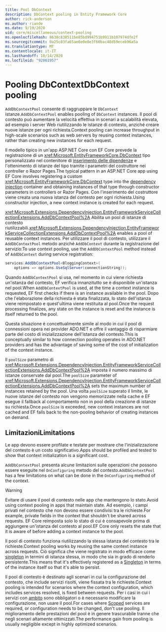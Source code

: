```yaml
---
title: Pool DbContext
description: DbContext pooling in Entity Framework Core
author: rick-anderson
ms.author: riande
ms.date: 9/19/2020
uid: core/miscellaneous/context-pooling
ms.openlocfilehash: 8638c838511be85bd994751b9911b107974dfe2f
ms.sourcegitcommit: 0a25c03fa65ae6e0e0e3f66bac48d59eceb96a5a
ms.translationtype: MT
ms.contentlocale: it-IT
ms.lasthandoff: 10/14/2020
ms.locfileid: "92061957"
---
```

# <a name="dbcontext-pooling"></a><span data-ttu-id="2b827-103">Pooling DbContext</span><span class="sxs-lookup"><span data-stu-id="2b827-103">DbContext pooling</span></span>

<span data-ttu-id="2b827-104">`AddDbContextPool` consente di raggruppare le `DbContext` istanze.</span><span class="sxs-lookup"><span data-stu-id="2b827-104">`AddDbContextPool` enables pooling of `DbContext` instances.</span></span> <span data-ttu-id="2b827-105">Il pool di contesto può aumentare la velocità effettiva in scenari a scalabilità elevata, ad esempio i server Web riutilizzando le istanze di contesto, anziché creare nuove istanze per ogni richiesta.</span><span class="sxs-lookup"><span data-stu-id="2b827-105">Context pooling can increase throughput in high-scale scenarios such as web servers by reusing context instances, rather than creating new instances for each request.</span></span>

<span data-ttu-id="2b827-106">Il modello tipico in un'app ASP.NET Core con EF Core prevede la registrazione di un <xref:Microsoft.EntityFrameworkCore.DbContext> tipo personalizzato nel contenitore di [inserimento delle dipendenze](/aspnet/core/fundamentals/dependency-injection) e l'ottenimento di istanze del tipo tramite i parametri del costruttore nei controller o Razor Pages.</span><span class="sxs-lookup"><span data-stu-id="2b827-106">The typical pattern in an ASP.NET Core app using EF Core involves registering a custom <xref:Microsoft.EntityFrameworkCore.DbContext> type into the [dependency injection](/aspnet/core/fundamentals/dependency-injection) container and obtaining instances of that type through constructor parameters in controllers or Razor Pages.</span></span> <span data-ttu-id="2b827-107">Con l'inserimento del costruttore viene creata una nuova istanza del contesto per ogni richiesta.</span><span class="sxs-lookup"><span data-stu-id="2b827-107">Using constructor injection, a new context instance is created for each request.</span></span>

<span data-ttu-id="2b827-108"><xref:Microsoft.Extensions.DependencyInjection.EntityFrameworkServiceCollectionExtensions.AddDbContextPool%2A> Abilita un pool di istanze di contesto riutilizzabili.</span><span class="sxs-lookup"><span data-stu-id="2b827-108"><xref:Microsoft.Extensions.DependencyInjection.EntityFrameworkServiceCollectionExtensions.AddDbContextPool%2A> enables a pool of reusable context instances.</span></span> <span data-ttu-id="2b827-109">Per utilizzare il pool di contesto, utilizzare il `AddDbContextPool` metodo anziché `AddDbContext` durante la registrazione del servizio:</span><span class="sxs-lookup"><span data-stu-id="2b827-109">To use context pooling, use the `AddDbContextPool` method instead of `AddDbContext` during service registration:</span></span>

```csharp
services.AddDbContextPool<BloggingContext>(
    options => options.UseSqlServer(connectionString));
```

<span data-ttu-id="2b827-110">Quando `AddDbContextPool` si usa, nel momento in cui viene richiesta un'istanza del contesto, EF verifica innanzitutto se è disponibile un'istanza nel pool.</span><span class="sxs-lookup"><span data-stu-id="2b827-110">When `AddDbContextPool` is used, at the time a context instance is requested, EF first checks if there is an instance available in the pool.</span></span> <span data-ttu-id="2b827-111">Dopo che l'elaborazione della richiesta è stata finalizzata, lo stato dell'istanza viene reimpostato e quest'ultima viene restituita al pool.</span><span class="sxs-lookup"><span data-stu-id="2b827-111">Once the request processing finalizes, any state on the instance is reset and the instance is itself returned to the pool.</span></span>

<span data-ttu-id="2b827-112">Questa situazione è concettualmente simile al modo in cui il pool di connessioni opera nei provider ADO.NET e offre il vantaggio di risparmiare parte del costo di inizializzazione dell'istanza del contesto.</span><span class="sxs-lookup"><span data-stu-id="2b827-112">This is conceptually similar to how connection pooling operates in ADO.NET providers and has the advantage of saving some of the cost of initialization of the context instance.</span></span>

<span data-ttu-id="2b827-113">Il `poolSize` parametro di <xref:Microsoft.Extensions.DependencyInjection.EntityFrameworkServiceCollectionExtensions.AddDbContextPool%2A> imposta il numero massimo di istanze conservate dal pool.</span><span class="sxs-lookup"><span data-stu-id="2b827-113">The `poolSize` parameter of <xref:Microsoft.Extensions.DependencyInjection.EntityFrameworkServiceCollectionExtensions.AddDbContextPool%2A> sets the maximum number of instances retained by the pool.</span></span> <span data-ttu-id="2b827-114">Una volta `poolSize` superato il limite, le nuove istanze del contesto non vengono memorizzate nella cache e EF esegue il fallback al comportamento non in pool della creazione di istanze su richiesta.</span><span class="sxs-lookup"><span data-stu-id="2b827-114">Once `poolSize` is exceeded, new context instances are not cached and  EF falls back to the non-pooling behavior of creating instances on demand.</span></span>

## <a name="limitations"></a><span data-ttu-id="2b827-115">Limitazioni</span><span class="sxs-lookup"><span data-stu-id="2b827-115">Limitations</span></span>

<span data-ttu-id="2b827-116">Le app devono essere profilate e testate per mostrare che l'inizializzazione del contesto è un costo significativo.</span><span class="sxs-lookup"><span data-stu-id="2b827-116">Apps should be profiled and tested to show that context initialization is a significant cost.</span></span>

<span data-ttu-id="2b827-117">`AddDbContextPool` presenta alcune limitazioni sulle operazioni che possono essere eseguite nel `OnConfiguring` metodo del contesto.</span><span class="sxs-lookup"><span data-stu-id="2b827-117">`AddDbContextPool` has a few limitations on what can be done in the `OnConfiguring` method of the context.</span></span>

> [!WARNING]
> <span data-ttu-id="2b827-118">Evitare di usare il pool di contesto nelle app che mantengono lo stato.</span><span class="sxs-lookup"><span data-stu-id="2b827-118">Avoid using context pooling in apps that maintain state.</span></span> <span data-ttu-id="2b827-119">Ad esempio, i campi privati nel contesto che non devono essere condivisi tra le richieste.</span><span class="sxs-lookup"><span data-stu-id="2b827-119">For example, private fields in the context that shouldn't be shared across requests.</span></span> <span data-ttu-id="2b827-120">EF Core reimposta solo lo stato di cui è consapevole prima di aggiungere un'istanza del contesto al pool.</span><span class="sxs-lookup"><span data-stu-id="2b827-120">EF Core only resets the state that it is aware of before adding a context instance to the pool.</span></span>

<span data-ttu-id="2b827-121">Il pool di contesto funziona riutilizzando la stessa istanza del contesto tra le richieste.</span><span class="sxs-lookup"><span data-stu-id="2b827-121">Context pooling works by reusing the same context instance across requests.</span></span> <span data-ttu-id="2b827-122">Ciò significa che viene registrato in modo efficace come [singleton](/aspnet/core/fundamentals/dependency-injection#service-lifetimes) in termini di istanza stessa, in modo che sia in grado di renderlo persistente.</span><span class="sxs-lookup"><span data-stu-id="2b827-122">This means that it's effectively registered as a [Singleton](/aspnet/core/fundamentals/dependency-injection#service-lifetimes) in terms of the instance itself so that it's able to persist.</span></span>

<span data-ttu-id="2b827-123">Il pool di contesto è destinato agli scenari in cui la configurazione del contesto, che include servizi risolti, viene fissata tra le richieste.</span><span class="sxs-lookup"><span data-stu-id="2b827-123">Context pooling is intended for scenarios where the context configuration, which includes services resolved, is fixed between requests.</span></span> <span data-ttu-id="2b827-124">Per i casi in cui i servizi con [ambito](/aspnet/core/fundamentals/dependency-injection#service-lifetimes) sono obbligatori o è necessario modificare la configurazione, non usare il pool.</span><span class="sxs-lookup"><span data-stu-id="2b827-124">For cases where [Scoped](/aspnet/core/fundamentals/dependency-injection#service-lifetimes) services are required, or configuration needs to be changed, don't use pooling.</span></span> <span data-ttu-id="2b827-125">Il miglioramento delle prestazioni del pool è in genere trascurabile tranne che negli scenari altamente ottimizzati.</span><span class="sxs-lookup"><span data-stu-id="2b827-125">The performance gain from pooling is usually negligible except in highly optimized scenarios.</span></span>
